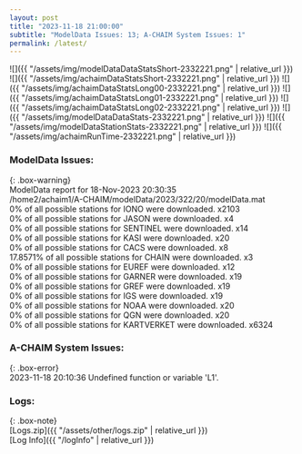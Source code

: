 ```yaml
---
layout: post
title: "2023-11-18 21:00:00"
subtitle: "ModelData Issues: 13; A-CHAIM System Issues: 1"
permalink: /latest/
---
```


![]({{ "/assets/img/modelDataDataStatsShort-2332221.png" | relative_url }})
![]({{ "/assets/img/achaimDataStatsShort-2332221.png" | relative_url }})
![]({{ "/assets/img/achaimDataStatsLong00-2332221.png" | relative_url }})
![]({{ "/assets/img/achaimDataStatsLong01-2332221.png" | relative_url }})
![]({{ "/assets/img/achaimDataStatsLong02-2332221.png" | relative_url }})
![]({{ "/assets/img/modelDataDataStats-2332221.png" | relative_url }})
![]({{ "/assets/img/modelDataStationStats-2332221.png" | relative_url }})
![]({{ "/assets/img/achaimRunTime-2332221.png" | relative_url }})


### ModelData Issues:  
  
{: .box-warning}  
 ModelData report for 18-Nov-2023 20:30:35   
 /home2/achaim1/A-CHAIM/modelData/2023/322/20/modelData.mat   
 0% of all possible stations for IONO were downloaded. x2103   
 0% of all possible stations for JASON were downloaded. x4   
 0% of all possible stations for SENTINEL were downloaded. x14   
 0% of all possible stations for KASI were downloaded. x20   
 0% of all possible stations for CACS were downloaded. x8   
 17.8571% of all possible stations for CHAIN were downloaded. x3   
 0% of all possible stations for EUREF were downloaded. x12   
 0% of all possible stations for GARNER were downloaded. x19   
 0% of all possible stations for GREF were downloaded. x19   
 0% of all possible stations for IGS were downloaded. x19   
 0% of all possible stations for NOAA were downloaded. x20   
 0% of all possible stations for QGN were downloaded. x20   
 0% of all possible stations for KARTVERKET were downloaded. x6324   
  
### A-CHAIM System Issues:  
  
{: .box-error}  
2023-11-18 20:10:36 Undefined function or variable 'L1'.  

### Logs:  
  
{: .box-note}  
[Logs.zip]({{ "/assets/other/logs.zip" | relative_url }})  
[Log Info]({{ "/logInfo" | relative_url }})  
